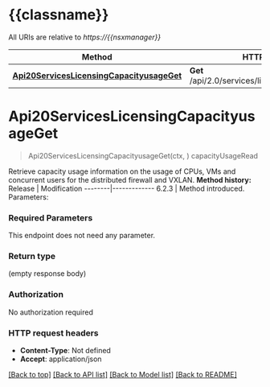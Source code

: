 # {{classname}}

All URIs are relative to *https://{{nsxmanager}}*

Method | HTTP request | Description
------------- | ------------- | -------------
[**Api20ServicesLicensingCapacityusageGet**](Class20CapacityApi.md#Api20ServicesLicensingCapacityusageGet) | **Get** /api/2.0/services/licensing/capacityusage | capacityUsageRead

# **Api20ServicesLicensingCapacityusageGet**
> Api20ServicesLicensingCapacityusageGet(ctx, )
capacityUsageRead

Retrieve capacity usage information on the usage of CPUs, VMs and concurrent users for the distributed firewall and VXLAN.  **Method history:**  Release | Modification --------|------------- 6.2.3 | Method introduced.   Parameters:  

### Required Parameters
This endpoint does not need any parameter.

### Return type

 (empty response body)

### Authorization

No authorization required

### HTTP request headers

 - **Content-Type**: Not defined
 - **Accept**: application/json

[[Back to top]](#) [[Back to API list]](../README.md#documentation-for-api-endpoints) [[Back to Model list]](../README.md#documentation-for-models) [[Back to README]](../README.md)

